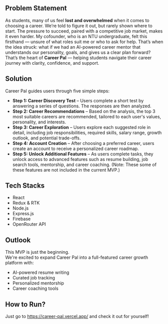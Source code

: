## Problem Statement
As students, many of us feel **lost and overwhelmed** when it comes to choosing a career. We’re told to figure it out, but rarely shown where to start. The pressure to succeed, paired with a competitive job market, makes it even harder.
My cofounder, who is an NTU undergraduate, felt this firsthand — unsure of what roles suit me or who to ask for help. That’s when the idea struck: what if we had an AI-powered career mentor that understands our personality, goals, and gives us a clear plan forward?
That’s the heart of **Career Pal** — helping students navigate their career journey with clarity, confidence, and support.

## Solution
Career Pal guides users through five simple steps:
- **Step 1: Career Discovery Test** – Users complete a short test by answering a series of questions. The responses are then analyzed.
- **Step 2: Career Recommendations** – Based on the analysis, the top 3 most suitable careers are recommended, tailored to each user's values, personality, and interests.
- **Step 3: Career Exploration** – Users explore each suggested role in detail, including job responsibilities, required skills, salary range, growth outlook, and potential trade-offs.
- **Step 4: Account Creation** – After choosing a preferred career, users create an account to receive a personalized career roadmap.
- **Step 5: Unlock Additional Features** – As users complete tasks, they unlock access to advanced features such as resume building, job search tools, mentorship, and career coaching. (Note: These some of these features are not included in the current MVP.)

## Tech Stacks
- React
- Redux & RTK
- Node.js
- Express.js
- Firebase
- OpenRouter API

## Outlook
This MVP is just the beginning.  
We're excited to expand Career Pal into a full-featured career growth platform with:

- AI-powered resume writing  
- Curated job tracking  
- Personalized mentorship  
- Career coaching tools  

## How to Run?
Just go to https://career-pal.vercel.app/ and check it out for yourself!
